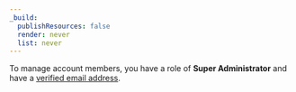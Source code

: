 ```yaml
---
_build:
  publishResources: false
  render: never
  list: never
---
```


To manage account members, you have a role of **Super Administrator** and have a [verified email address](/fundamentals/account-and-billing/account-setup/verify-email-address/).